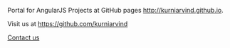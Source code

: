 Portal for AngularJS Projects at GitHub pages http://kurniarvind.github.io.

Visit us at https://github.com/kurniarvind

[Contact us](mailto:kurniarvind@gmail.com)
